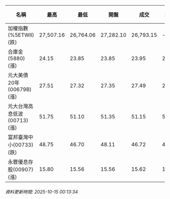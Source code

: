 | 名稱 | 最高 | 最低 | 開盤 | 成交 | 均價 | 成交金額(億) | 昨收 | 漲跌幅 | 漲跌 | 總量 | 昨量 | 振幅 |
| -------- | -------- | -------- | -------- |-------- | -------- | -------- |-------- |-------- |-------- | -------- | -------- |-------- |
|加權指數(%5ETWII) (跌)|27,507.16|26,764.06|27,282.10|26,793.15|-|6,847.51|26,923.42|0.48%|130.27|11,971,894|0|2.76%|
|合庫金(5880) (漲)|24.15|23.85|23.85|23.95|24.02|2.95|23.85|0.42%|0.10|12,268|18,640|1.26%|
|元大美債20年(00679B) (漲)|27.51|27.32|27.35|27.49|27.40|11.43|27.31|0.66%|0.18|41,712|67,375|0.70%|
|元大台灣高息低波(00713) (漲)|51.75|51.10|51.35|51.15|51.49|8.67|51.10|0.10%|0.05|16,828|15,094|1.27%|
|富邦臺灣中小(00733) (跌)|48.75|46.70|48.11|46.72|47.71|0.772|47.51|1.66%|0.79|1,618|1,196|4.31%|
|永豐優息存股(00907) (漲)|15.80|15.56|15.56|15.62|15.69|0.325|15.49|0.84%|0.13|2,068|973|1.55%|
###### 資料更新時間: 2025-10-15 00:13:34